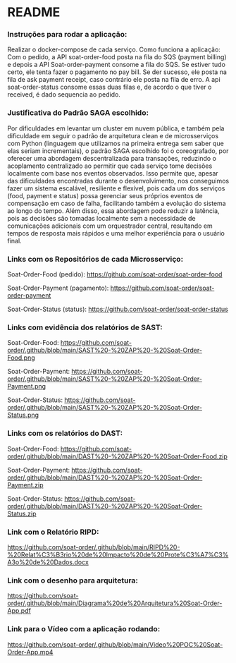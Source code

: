 # README

### Instruções para rodar a aplicação:
Realizar o docker-compose de cada serviço. Como funciona a aplicação: Com o pedido, a API soat-order-food posta na fila do SQS (payment billing) e depois a API Soat-order-payment consome a fila do SQS. Se estiver tudo certo, ele tenta fazer o pagamento no pay bill. Se der sucesso, ele posta na fila de ask payment receipt, caso contrário ele posta na fila de erro. A api soat-order-status consome essas duas filas e, de acordo o que tiver o received, é dado sequencia ao pedido. 

### Justificativa do Padrão SAGA escolhido:
Por dificuldades em levantar um cluster em nuvem pública, e também pela dificuldade em seguir o padrão de arquitetura clean e de microsserviços com Python (linguagem que utilizamos na primeira entrega sem saber que elas seriam incrementais), o padrão SAGA escolhido foi o coreografado, por oferecer uma abordagem descentralizada para transações, reduzindo o acoplamento centralizado ao permitir que cada serviço tome decisões localmente com base nos eventos observados. Isso permite que, apesar das dificuldades encontradas durante o desenvolvimento, nos conseguimos fazer um sistema escalável, resiliente e flexível, pois cada um dos serviços (food, payment e status) possa gerenciar seus próprios eventos de compensação em caso de falha, facilitando também a evolução do sistema ao longo do tempo. Além disso, essa abordagem pode reduzir a latência, pois as decisões são tomadas localmente sem a necessidade de comunicações adicionais com um orquestrador central, resultando em tempos de resposta mais rápidos e uma melhor experiência para o usuário final.

### Links com os Repositórios de cada Microsserviço:
Soat-Order-Food (pedido): https://github.com/soat-order/soat-order-food

Soat-Order-Payment (pagamento): https://github.com/soat-order/soat-order-payment

Soat-Order-Status (status): https://github.com/soat-order/soat-order-status

### Links com evidência dos relatórios de SAST:
Soat-Order-Food: https://github.com/soat-order/.github/blob/main/SAST%20-%20ZAP%20-%20Soat-Order-Food.png

Soat-Order-Payment: https://github.com/soat-order/.github/blob/main/SAST%20-%20ZAP%20-%20Soat-Order-Payment.png

Soat-Order-Status: https://github.com/soat-order/.github/blob/main/SAST%20-%20ZAP%20-%20Soat-Order-Status.png

### Links com os relatórios do DAST:
Soat-Order-Food: https://github.com/soat-order/.github/blob/main/DAST%20-%20ZAP%20-%20Soat-Order-Food.zip

Soat-Order-Payment: https://github.com/soat-order/.github/blob/main/DAST%20-%20ZAP%20-%20Soat-Order-Payment.zip

Soat-Order-Status: https://github.com/soat-order/.github/blob/main/DAST%20-%20ZAP%20-%20Soat-Order-Status.zip

### Link com o Relatório RIPD: 
https://github.com/soat-order/.github/blob/main/RIPD%20-%20Relat%C3%B3rio%20de%20Impacto%20de%20Prote%C3%A7%C3%A3o%20de%20Dados.docx

### Link com o desenho para arquitetura:
https://github.com/soat-order/.github/blob/main/Diagrama%20de%20Arquitetura%20Soat-Order-App.pdf

### Link para o Vídeo com a aplicação rodando:
https://github.com/soat-order/.github/blob/main/Video%20POC%20Soat-Order-App.mp4

